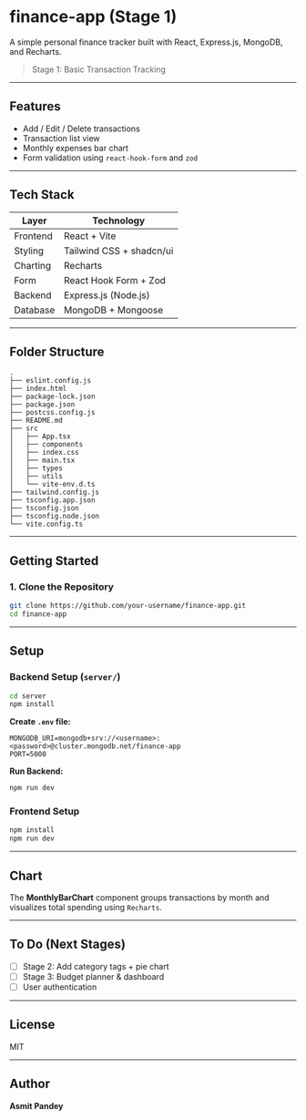 # finance-app (Stage 1)

A simple personal finance tracker built with React, Express.js, MongoDB, and Recharts.

> Stage 1: Basic Transaction Tracking

---

## Features

* Add / Edit / Delete transactions
* Transaction list view
* Monthly expenses bar chart
* Form validation using `react-hook-form` and `zod`

---

## Tech Stack

| Layer    | Technology               |
| -------- | ------------------------ |
| Frontend | React + Vite             |
| Styling  | Tailwind CSS + shadcn/ui |
| Charting | Recharts                 |
| Form     | React Hook Form + Zod    |
| Backend  | Express.js (Node.js)     |
| Database | MongoDB + Mongoose       |

---

## Folder Structure

```
.
├── eslint.config.js
├── index.html
├── package-lock.json
├── package.json
├── postcss.config.js
├── README.md
├── src
│   ├── App.tsx
│   ├── components
│   ├── index.css
│   ├── main.tsx
│   ├── types
│   ├── utils
│   └── vite-env.d.ts
├── tailwind.config.js
├── tsconfig.app.json
├── tsconfig.json
├── tsconfig.node.json
└── vite.config.ts
```

---

## Getting Started

### 1. Clone the Repository

```bash
git clone https://github.com/your-username/finance-app.git
cd finance-app
```

---

## Setup

### Backend Setup (`server/`)

```bash
cd server
npm install
```

**Create `.env` file:**

```env
MONGODB_URI=mongodb+srv://<username>:<password>@cluster.mongodb.net/finance-app
PORT=5000
```

**Run Backend:**

```bash
npm run dev
```

### Frontend Setup

```bash
npm install
npm run dev
```

---

## Chart

The **MonthlyBarChart** component groups transactions by month and visualizes total spending using `Recharts`.

---


## To Do (Next Stages)

* [ ] Stage 2: Add category tags + pie chart
* [ ] Stage 3: Budget planner & dashboard
* [ ] User authentication

---

## License

MIT

---

## Author

**Asmit Pandey**
